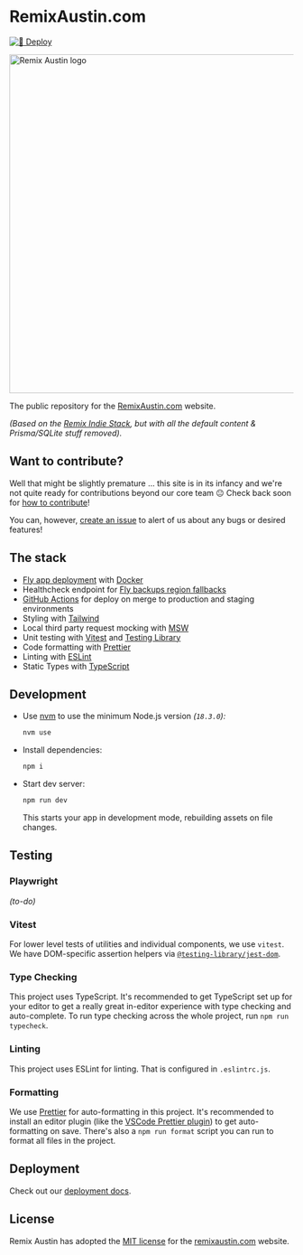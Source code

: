 # RemixAustin.com

[![🚀 Deploy](https://github.com/remix-austin/remixaustin-com/actions/workflows/deploy.yml/badge.svg?branch=main)](https://github.com/remix-austin/remixaustin-com/actions/workflows/deploy.yml)

<img src="public/img/remix-logo-rainbow.jpg" width="600" alt="Remix Austin logo" />

The public repository for the [RemixAustin.com](https://remixaustin.com) website.

_(Based on the [Remix Indie Stack](https://github.com/remix-run/indie-stack), but with all the default content & Prisma/SQLite stuff removed)._

## Want to contribute?

Well that might be slightly premature ... this site is in its infancy and we're not quite ready for contributions beyond our core team 😐 Check back soon for [how to contribute](docs/contributing.md)!

You can, however, [create an issue](https://github.com/remix-austin/remixaustin-com/issues) to alert of us about any bugs or desired features!

## The stack

- [Fly app deployment](https://fly.io) with [Docker](https://www.docker.com/)
- Healthcheck endpoint for [Fly backups region fallbacks](https://fly.io/docs/reference/configuration/#services-http_checks)
- [GitHub Actions](https://github.com/features/actions) for deploy on merge to production and staging environments
- Styling with [Tailwind](https://tailwindcss.com/)
- Local third party request mocking with [MSW](https://mswjs.io)
- Unit testing with [Vitest](https://vitest.dev) and [Testing Library](https://testing-library.com)
- Code formatting with [Prettier](https://prettier.io)
- Linting with [ESLint](https://eslint.org)
- Static Types with [TypeScript](https://typescriptlang.org)

## Development

- Use [nvm](https://github.com/nvm-sh/nvm) to use the minimum Node.js version _(`18.3.0`):_

  ```sh
  nvm use
  ```

- Install dependencies:

  ```sh
  npm i
  ```

- Start dev server:

  ```sh
  npm run dev
  ```

  This starts your app in development mode, rebuilding assets on file changes.

## Testing

### Playwright

_(to-do)_

### Vitest

For lower level tests of utilities and individual components, we use `vitest`. We have DOM-specific assertion helpers via [`@testing-library/jest-dom`](https://testing-library.com/jest-dom).

### Type Checking

This project uses TypeScript. It's recommended to get TypeScript set up for your editor to get a really great in-editor experience with type checking and auto-complete. To run type checking across the whole project, run `npm run typecheck`.

### Linting

This project uses ESLint for linting. That is configured in `.eslintrc.js`.

### Formatting

We use [Prettier](https://prettier.io/) for auto-formatting in this project. It's recommended to install an editor plugin (like the [VSCode Prettier plugin](https://marketplace.visualstudio.com/items?itemName=esbenp.prettier-vscode)) to get auto-formatting on save. There's also a `npm run format` script you can run to format all files in the project.

## Deployment

Check out our [deployment docs](docs/deploying.md).

## License

Remix Austin has adopted the [MIT license](https://github.com/remix-austin/remixaustin-com/blob/main/LICENSE.md) for the [remixaustin.com](https://remixaustin.com) website.
